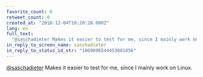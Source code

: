 ```yaml
---
favorite_count: 0
retweet_count: 0
created_at: "2018-12-04T10:20:28.000Z"
lang: en
full_text:
  "@saschadieter Makes it easier to test for me, since I mainly work on Linux."
in_reply_to_screen_name: saschadieter
in_reply_to_status_id_str: "1069896544453881856"
---
```


[@saschadieter](https://twitter.com/saschadieter) Makes it easier to test for
me, since I mainly work on Linux.
